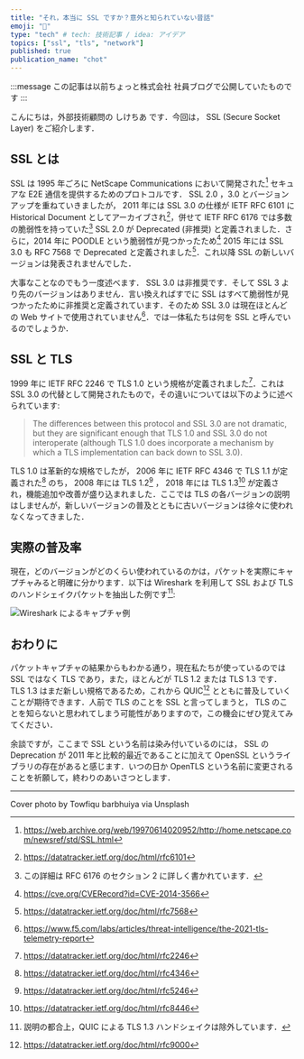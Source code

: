 ```yaml
---
title: "それ，本当に SSL ですか？意外と知られていない昔話"
emoji: "🔐"
type: "tech" # tech: 技術記事 / idea: アイデア
topics: ["ssl", "tls", "network"]
published: true
publication_name: "chot"
---
```


:::message
この記事は以前ちょっと株式会社 社員ブログで公開していたものです
:::

こんにちは，外部技術顧問の しけちあ です．今回は， SSL (Secure Socket Layer) をご紹介します．

## SSL とは

SSL は 1995 年ごろに NetScape Communications において開発された[^1] セキュアな E2E 通信を提供するためのプロトコルです． SSL 2.0 ，3.0 とバージョンアップを重ねていきましたが， 2011 年には SSL 3.0 の仕様が IETF RFC 6101 に Historical Document としてアーカイブされ[^2]，併せて IETF RFC 6176 では多数の脆弱性を持っていた[^3] SSL 2.0 が Deprecated (非推奨) と定義されました．さらに，2014 年に POODLE という脆弱性が見つかったため[^4] 2015 年には SSL 3.0 も RFC 7568 で Deprecated と定義されました[^5]．これ以降 SSL の新しいバージョンは発表されませんでした．

[^1]: https://web.archive.org/web/19970614020952/http://home.netscape.com/newsref/std/SSL.html
[^2]: https://datatracker.ietf.org/doc/html/rfc6101
[^3]: この詳細は RFC 6176 のセクション 2 に詳しく書かれています．
[^4]: https://cve.org/CVERecord?id=CVE-2014-3566
[^5]: https://datatracker.ietf.org/doc/html/rfc7568

大事なことなのでもう一度述べます． SSL 3.0 は非推奨です．そして SSL 3 より先のバージョンはありません．言い換えればすでに SSL はすべて脆弱性が見つかったために非推奨と定義されています．そのため SSL 3.0 は現在ほとんどの Web サイトで使用されていません[^6]．では一体私たちは何を SSL と呼んでいるのでしょうか．

[^6]: https://www.f5.com/labs/articles/threat-intelligence/the-2021-tls-telemetry-report

## SSL と TLS

1999 年に IETF RFC 2246 で TLS 1.0 という規格が定義されました[^7]．これは SSL 3.0 の代替として開発されたもので，その違いについては以下のように述べられています:

[^7]: https://datatracker.ietf.org/doc/html/rfc2246


> The differences between this protocol and SSL 3.0 are not dramatic, but they are significant enough that TLS 1.0 and SSL 3.0 do not interoperate (although TLS 1.0 does incorporate a mechanism by which a TLS implementation can back down to SSL 3.0).


TLS 1.0 は革新的な規格でしたが， 2006 年に IETF RFC 4346 で TLS 1.1 が定義された[^8] のち， 2008 年には TLS 1.2[^9] ， 2018 年には TLS 1.3[^10] が定義され，機能追加や改善が盛り込まれました．ここでは TLS の各バージョンの説明はしませんが，新しいバージョンの普及とともに古いバージョンは徐々に使われなくなってきました．

[^8]: https://datatracker.ietf.org/doc/html/rfc4346
[^9]: https://datatracker.ietf.org/doc/html/rfc5246
[^10]: https://datatracker.ietf.org/doc/html/rfc8446

## 実際の普及率

現在，どのバージョンがどのくらい使われているのかは，パケットを実際にキャプチャみると明確に分かります．以下は Wireshark を利用して SSL および TLS のハンドシェイクパケットを抽出した例です[^11]:

[^11]: 説明の都合上，QUIC による TLS 1.3 ハンドシェイクは除外しています．

![Wireshark によるキャプチャ例](https://storage.googleapis.com/zenn-user-upload/8099bf837b9c-20221021.png)

## おわりに

パケットキャプチャの結果からもわかる通り，現在私たちが使っているのでは SSL ではなく TLS であり，また，ほとんどが TLS 1.2 または TLS 1.3 です． TLS 1.3 はまだ新しい規格であるため，これから QUIC[^12] とともに普及していくことが期待できます．人前で TLS のことを SSL と言ってしまうと， TLS のことを知らないと思われてしまう可能性がありますので，この機会にぜひ覚えてみてください．

[^12]: https://datatracker.ietf.org/doc/html/rfc9000

余談ですが，ここまで SSL という名前は染み付いているのには， SSL の Deprecation が 2011 年と比較的最近であることに加えて OpenSSL というライブラリの存在があると感じます．いつの日か OpenTLS という名前に変更されることを祈願して，終わりのあいさつとします．

---

Cover photo by Towfiqu barbhuiya via Unsplash
